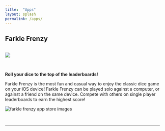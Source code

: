 ```yaml
---
title:  "Apps"
layout: splash
permalink: /apps/
---
```


## Farkle Frenzy

<div class ="align-left" style="width: 100%; padding-bottom: 32px; padding-top: 16px">
    <a href="https://apps.apple.com/us/app/farkle-frenzy/id1600530164"><img src="{{ site.url }}{{ site.baseurl }}/app_store.svg"></a>
</div>

**Roll your dice to the top of the leaderboards!**

Farkle Frenzy is the most fun and casual way to enjoy the classic dice game on your iOS device!
Farkle Frenzy can be played solo against a computer, or against a friend on the same device.
Compete with others on single player leaderboards to earn the highest score!

<div class="align-center" style="padding-bottom: 32px">
    <img src="{{ site.url }}{{ site.baseurl }}/farkle.png" alt="farkle frenzy app store images">
</div>

---